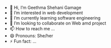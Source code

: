 - 👋 Hi, I’m Geethma Shehani Gamage
- 👀 I’m interested in web development 
- 🌱 I’m currently learning software engineering 
- 💞️ I’m looking to collaborate on Web amd project 
- 📫 How to reach me ...
- 😄 Pronouns: She/her
- ⚡ Fun fact: ...

<!---
geethma-gamage/geethma-gamage is a ✨ special ✨ repository because its `README.md` (this file) appears on your GitHub profile.
You can click the Preview link to take a look at your changes.
--->
